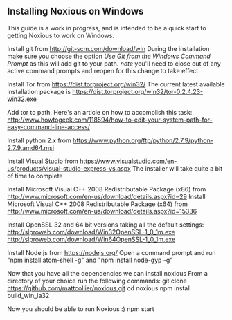 ## Installing Noxious on Windows ##
This guide is a work in progress, and is intended to be a quick start to getting Noxious to work on Windows.

Install git from http://git-scm.com/download/win
During the installation make sure you choose the option *Use Git from the Windows Command Prompt* as this will add git to your path. *note* you'll need to close out of any active command prompts and reopen for this change to take effect.

Install Tor from https://dist.torproject.org/win32/
The current latest available installation package is https://dist.torproject.org/win32/tor-0.2.4.23-win32.exe

Add tor to path. Here's an article on how to accomplish this task:
http://www.howtogeek.com/118594/how-to-edit-your-system-path-for-easy-command-line-access/

Install python 2.x from https://www.python.org/ftp/python/2.7.9/python-2.7.9.amd64.msi

Install Visual Studio from https://www.visualstudio.com/en-us/products/visual-studio-express-vs.aspx
The installer will take quite a bit of time to complete

Install Microsoft Visual C++ 2008 Redistributable Package (x86) from http://www.microsoft.com/en-us/download/details.aspx?id=29
Install Microsoft Visual C++ 2008 Redistributable Package (x64) from http://www.microsoft.com/en-us/download/details.aspx?id=15336

Install OpenSSL 32 and 64 bit versions taking all the default settings:
http://slproweb.com/download/Win32OpenSSL-1_0_1m.exe
http://slproweb.com/download/Win64OpenSSL-1_0_1m.exe


Install Node.js from https://nodejs.org/
Open a command prompt and run "npm install atom-shell -g" and "npm install node-gyp -g"

Now that you have all the dependencies we can install noxious
From a directory of your choice run the following commands:
git clone https://github.com/mattcollier/noxious.git
cd noxious
npm install
build_win_ia32

Now you should be able to run Noxious :)
npm start
